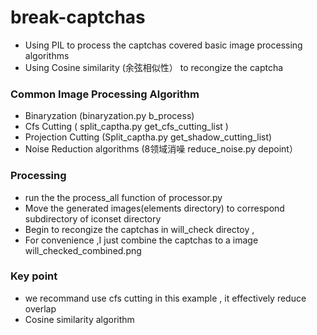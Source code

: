 # break-captchas
- Using PIL  to process the  captchas covered  basic image processing algorithms 
- Using Cosine similarity (余弦相似性） to  recongize the captcha


### Common  Image Processing Algorithm
- Binaryzation (binaryzation.py  b_process)
- Cfs Cutting ( split_captha.py  get_cfs_cutting_list )
- Projection Cutting  (Split_captha.py  get_shadow_cutting_list)
- Noise Reduction algorithms (8领域消噪 reduce_noise.py depoint）

### Processing
- run the  the  process_all function of  processor.py 
- Move the generated images(elements directory) to  correspond  subdirectory of iconset directory
- Begin to  recongize the captchas  in will_check directoy , 
- For convenience ,I just combine the captchas to a image will_checked_combined.png

### Key point
- we recommand  use  cfs cutting  in this example  , it effectively reduce overlap  
- Cosine similarity algorithm 
